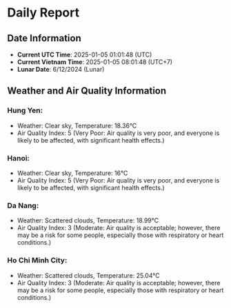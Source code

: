 # Daily Report
## Date Information
- **Current UTC Time**: 2025-01-05 01:01:48 (UTC)
- **Current Vietnam Time**: 2025-01-05 08:01:48 (UTC+7)
- **Lunar Date**: 6/12/2024 (Lunar)

## Weather and Air Quality Information

### Hung Yen:
- Weather: Clear sky, Temperature: 18.36°C
- Air Quality Index: 5 (Very Poor: Air quality is very poor, and everyone is likely to be affected, with significant health effects.)

### Hanoi:
- Weather: Clear sky, Temperature: 16°C
- Air Quality Index: 5 (Very Poor: Air quality is very poor, and everyone is likely to be affected, with significant health effects.)

### Da Nang:
- Weather: Scattered clouds, Temperature: 18.99°C
- Air Quality Index: 3 (Moderate: Air quality is acceptable; however, there may be a risk for some people, especially those with respiratory or heart conditions.)

### Ho Chi Minh City:
- Weather: Scattered clouds, Temperature: 25.04°C
- Air Quality Index: 3 (Moderate: Air quality is acceptable; however, there may be a risk for some people, especially those with respiratory or heart conditions.)
